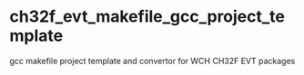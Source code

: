 # ch32f_evt_makefile_gcc_project_template
gcc makefile project template and convertor for WCH CH32F EVT packages
